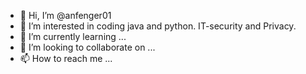 - 👋 Hi, I’m @anfenger01
- 👀 I’m interested in coding java and python. IT-security and Privacy.
- 🌱 I’m currently learning ...
- 💞️ I’m looking to collaborate on ...
- 📫 How to reach me ...

<!---
anfenger01/anfenger01 is a ✨ special ✨ repository because its `README.md` (this file) appears on your GitHub profile.
You can click the Preview link to take a look at your changes.
--->
